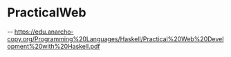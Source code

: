 # PracticalWeb
-- https://edu.anarcho-copy.org/Programming%20Languages/Haskell/Practical%20Web%20Development%20with%20Haskell.pdf